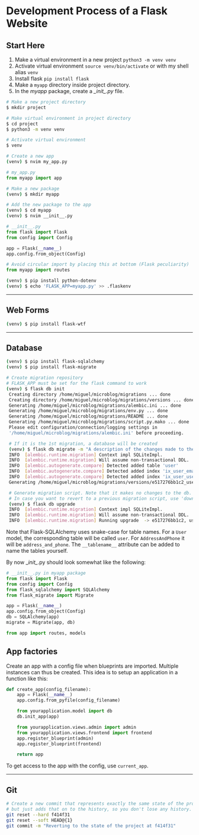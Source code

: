 # Development Process of a Flask Website

## Start Here
1. Make a virtual environment in a new project `python3 -m venv venv`
2. Activate virtual environment `source venv/bin/activate` or with my shell alias `venv`
3. Install flask `pip install flask`
4. Make a `myapp` directory inside project directory.
5. In the _myapp_ package, create a _\__init\__.py_ file.

~~~sh
# Make a new project directory
$ mkdir project

# Make virtual environment in project directory
$ cd project
$ python3 -m venv venv

# Activate virtual environment
$ venv

# Create a new app
(venv) $ nvim my_app.py
~~~

~~~py
# my_app.py
from myapp import app
~~~

~~~sh
# Make a new package
(venv) $ mkdir myapp

# Add the new package to the app
(venv) $ cd myapp
(venv) $ nvim __init__.py
~~~

~~~py
# __init__.py
from flask import Flask
from config import Config

app = Flask(__name__)
app.config.from_object(Config)

# Avoid circular import by placing this at bottom (Flask peculiarity)
from myapp import routes
~~~

~~~sh
(venv) $ pip install python-dotenv
(venv) $ echo 'FLASK_APP=myapp.py' >> .flaskenv
~~~
---

## Web Forms
~~~sh
(venv) $ pip install flask-wtf
~~~

---
## Database

~~~sh
(venv) $ pip install flask-sqlalchemy
(venv) $ pip install flask-migrate

# Create migration repository
# FLASK_APP must be set for the flask command to work
(venv) $ flask db init
 Creating directory /home/miguel/microblog/migrations ... done
 Creating directory /home/miguel/microblog/migrations/versions ... done
 Generating /home/miguel/microblog/migrations/alembic.ini ... done
 Generating /home/miguel/microblog/migrations/env.py ... done
 Generating /home/miguel/microblog/migrations/README ... done
 Generating /home/miguel/microblog/migrations/script.py.mako ... done
 Please edit configuration/connection/logging settings in
 '/home/miguel/microblog/migrations/alembic.ini' before proceeding.

 # If it is the 1st migration, a database will be created
 (venv) $ flask db migrate -m "A description of the changes made to the db"
 INFO  [alembic.runtime.migration] Context impl SQLiteImpl.
 INFO  [alembic.runtime.migration] Will assume non-transactional DDL.
 INFO  [alembic.autogenerate.compare] Detected added table 'user'
 INFO  [alembic.autogenerate.compare] Detected added index 'ix_user_email' on '['email']'
 INFO  [alembic.autogenerate.compare] Detected added index 'ix_user_username' on '['username']'
 Generating /home/miguel/microblog/migrations/versions/e517276bb1c2_users_table.py ... done

 # Generate migration script. Note that it makes no changes to the db.
 # In case you want to revert to a previous migration script, use 'downgrade' option.
 (venv) $ flask db upgrade
 INFO  [alembic.runtime.migration] Context impl SQLiteImpl.
 INFO  [alembic.runtime.migration] Will assume non-transactional DDL.
 INFO  [alembic.runtime.migration] Running upgrade  -> e517276bb1c2, users table

~~~
Note that Flask-SQLAlchemy uses snake-case for table names. For a `User` model, the corresponding table will be called `user`. For `AddressAndPhone` it will be `address_and_phone`. The `__tablename__` attribute can be added to name the tables yourself.

By now \__init\__.py should look somewhat like the following:
~~~py
# __init__.py in myapp package
from flask import Flask
from config import Config
from flask_sqlalchemy import SQLAlchemy
from flask_migrate import Migrate

app = Flask(__name__)
app.config.from_object(Config)
db = SQLAlchemy(app)
migrate = Migrate(app, db)

from app import routes, models
~~~

## App factories

Create an app with a config file when blueprints are imported. Multiple instances can thus be created.
This idea is to setup an application in a function like this:
~~~py
def create_app(config_filename):
    app = Flask(__name__)
    app.config.from_pyfile(config_filename)

    from yourapplication.model import db
    db.init_app(app)

    from yourapplication.views.admin import admin
    from yourapplication.views.frontend import frontend
    app.register_blueprint(admin)
    app.register_blueprint(frontend)

    return app
~~~
To get access to the app with the config, use `current_app`.

---

## Git

~~~sh
# Create a new commit that represents exactly the same state of the project as f414f31, 
# but just adds that on to the history, so you don't lose any history.
git reset --hard f414f31
git reset --soft HEAD@{1}
git commit -m "Reverting to the state of the project at f414f31"
~~~
